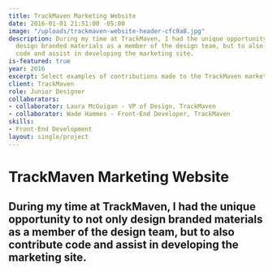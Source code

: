 ```yaml
---
title: TrackMaven Marketing Website
date: 2016-01-01 21:51:00 -05:00
image: "/uploads/trackmaven-website-header-cfc9a8.jpg"
description: During my time at TrackMaven, I had the unique opportunity to not only
  design branded materials as a member of the design team, but to also contribute
  code and assist in developing the marketing site.
is-featured: true
year: 2016
excerpt: Select examples of contributions made to the TrackMaven marketing site.
client: TrackMaven
role: Junior Designer
collaborators:
- collaborator: Laura McGuigan - VP of Design, TrackMaven
- collaborator: Wade Hammes - Front-End Developer, TrackMaven
skills:
- Front-End Development
layout: single/project
---
```


# TrackMaven Marketing Website

## During my time at TrackMaven, I had the unique opportunity to not only design branded materials as a member of the design team, but to also contribute code and assist in developing the marketing site.